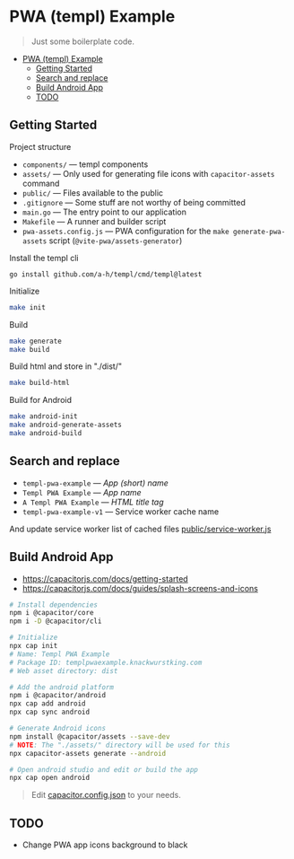 # PWA (templ) Example

> Just some boilerplate code.

<!--toc:start-->

- [PWA (templ) Example](#pwa-templ-example)
  - [Getting Started](#getting-started)
  - [Search and replace](#search-and-replace)
  - [Build Android App](#build-android-app)
  - [TODO](#todo)

<!--toc:end-->

## Getting Started

Project structure

- `components/` — templ components
- `assets/` — Only used for generating file icons with `capacitor-assets` command
- `public/` — Files available to the public
- `.gitignore` — Some stuff are not worthy of being committed
- `main.go` — The entry point to our application
- `Makefile` — A runner and builder script
- `pwa-assets.config.js` — PWA configuration for the `make generate-pwa-assets`
    script (`@vite-pwa/assets-generator`)

Install the templ cli

```build
go install github.com/a-h/templ/cmd/templ@latest
```

Initialize

```bash
make init
```

Build

```bash
make generate
make build
```

Build html and store in "./dist/"

```bash
make build-html
```

Build for Android

```bash
make android-init
make android-generate-assets
make android-build
```

## Search and replace

- `templ-pwa-example` — _App (short) name_
- `Templ PWA Example` — _App name_
- `A Templ PWA Example` — _HTML title tag_
- `templ-pwa-example-v1` — Service worker cache name

And update service worker list of cached files [public/service-worker.js](public/service-worker.js)

## Build Android App

- <https://capacitorjs.com/docs/getting-started>
- <https://capacitorjs.com/docs/guides/splash-screens-and-icons>

```bash
# Install dependencies
npm i @capacitor/core
npm i -D @capacitor/cli

# Initialize
npx cap init
# Name: Templ PWA Example
# Package ID: templpwaexample.knackwurstking.com
# Web asset directory: dist

# Add the android platform
npm i @capacitor/android
npx cap add android
npx cap sync android

# Generate Android icons
npm install @capacitor/assets --save-dev
# NOTE: The "./assets/" directory will be used for this
npx capacitor-assets generate --android

# Open android studio and edit or build the app
npx cap open android
```

> Edit [capacitor.config.json](capacitor.config.json) to your needs.

## TODO

- Change PWA app icons background to black
